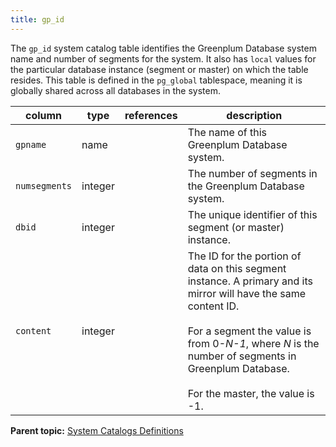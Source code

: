 ```yaml
---
title: gp_id 
---
```


The `gp_id` system catalog table identifies the Greenplum Database system name and number of segments for the system. It also has `local` values for the particular database instance \(segment or master\) on which the table resides. This table is defined in the `pg_global` tablespace, meaning it is globally shared across all databases in the system.

|column|type|references|description|
|------|----|----------|-----------|
|`gpname`|name| |The name of this Greenplum Database system.|
|`numsegments`|integer| |The number of segments in the Greenplum Database system.|
|`dbid`|integer| |The unique identifier of this segment \(or master\) instance.|
|`content`|integer| |The ID for the portion of data on this segment instance. A primary and its mirror will have the same content ID.<br/><br/>For a segment the value is from 0-*N-1*, where *N* is the number of segments in Greenplum Database.<br/><br/>For the master, the value is -1.|

**Parent topic:** [System Catalogs Definitions](../system_catalogs/catalog_ref-html.html)

